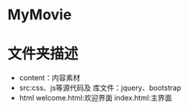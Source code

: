 # MyMovie
# 文件夹描述
- content：内容素材
- src:css、js等源代码及 库文件：jquery、bootstrap
- html welcome.html:欢迎界面 index.html:主界面
